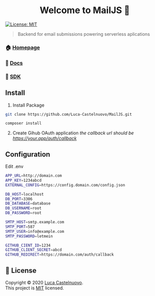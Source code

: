 <h1 align="center">Welcome to MailJS 👋</h1>
<p>
  <a href="https://github.com/Luca-Castelnuovo/MailJS/blob/master/LICENSE" target="_blank">
    <img alt="License: MIT" src="https://img.shields.io/badge/License-MIT-yellow.svg" />
  </a>
</p>

> Backend for email submissions powering serverless aplications

### 🏠 [Homepage](https://mailjs.lucacastelnuovo.nl)

### 📖 [Docs](https://mailjs.lucacastelnuovo.nl/docs)

### 💾 [SDK](https://mailjs.lucacastelnuovo.nl/sdk)

## Install

1. Install Package
```sh
git clone https://github.com/Luca-Castelnuovo/MailJS.git

composer install
```
2. Create Gihub OAuth application
_the callback url should be https://your.app/auth/callback_

## Configuration

Edit .env

```bash
APP_URL=http://domain.com
APP_KEY=1234abcd
EXTERNAL_CONFIG=https://config.domain.com/config.json

DB_HOST=localhost
DB_PORT=3306
DB_DATABASE=database
DB_USERNAME=root
DB_PASSWORD=root

SMTP_HOST=smtp.example.com
SMTP_PORT=587
SMTP_USER=info@example.com
SMTP_PASSWORD=letmein

GITHUB_CIENT_ID=1234
GITHUB_CLIENT_SECRET=abcd
GITHUB_REDIRECT=https://domain.com/auth/callback
```

## 📝 License

Copyright © 2020 [Luca Castelnuovo](https://github.com/Luca-Castelnuovo).<br />
This project is [MIT](https://github.com/Luca-Castelnuovo/MailJS/blob/master/LICENSE) licensed.
